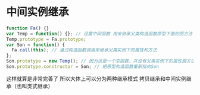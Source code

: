 # 中间实例继承

```js
function Fa() {}
var Temp = function() {}; // 设置中间函数 用来继承父类构造函数原型下面的而方法
Temp.prototype = Fa.prototype;
var Son = function() {
  Fa.call(this); // 通过构造函数调用来继承父类实例下的属性和方法
};
Son.prototype = new Temp(); // 因为这是一个空函数，并没有父类实例下的属性跟方法
Son.prototype.constructor = Son; // 把原型构造函数重新指向Son
```

这样就算是非常完善了 所以大体上可以分为两种继承模式 拷贝继承和中间实例继承（也叫类式继承）
